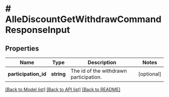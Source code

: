 # # AlleDiscountGetWithdrawCommandResponseInput

## Properties

Name | Type | Description | Notes
------------ | ------------- | ------------- | -------------
**participation_id** | **string** | The id of the withdrawn participation. | [optional]

[[Back to Model list]](../../README.md#models) [[Back to API list]](../../README.md#endpoints) [[Back to README]](../../README.md)
